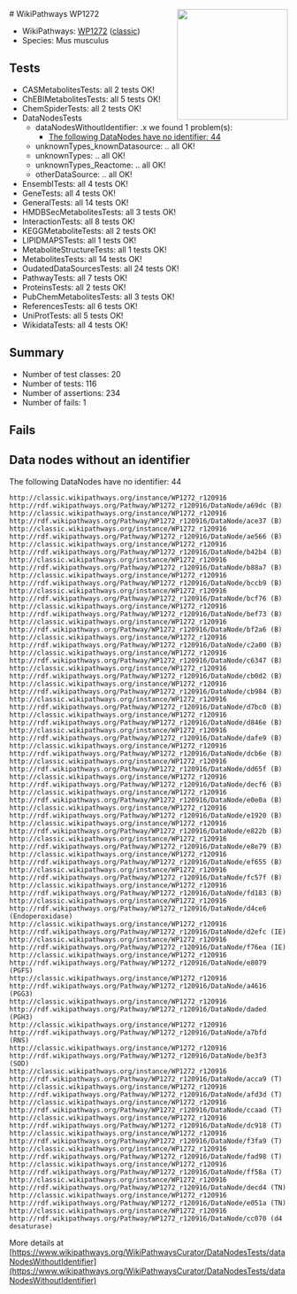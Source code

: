 <img style="float: right; width: 200px" src="https://upload.wikimedia.org/wikipedia/commons/thumb/8/83/Wplogo_with_text_500.png/640px-Wplogo_with_text_500.png" />
# WikiPathways WP1272

* WikiPathways: [WP1272](https://wikipathways.org/pathways/WP1272) ([classic](https://classic.wikipathways.org/instance/WP1272))
* Species: Mus musculus
## Tests
* CASMetabolitesTests: all 2 tests OK!
* ChEBIMetabolitesTests: all 5 tests OK!
* ChemSpiderTests: all 2 tests OK!
* DataNodesTests
    * dataNodesWithoutIdentifier: .x we found 1 problem(s):
        * [The following DataNodes have no identifier: 44](#8792c4f1)
    * unknownTypes_knownDatasource: .. all OK!
    * unknownTypes: .. all OK!
    * unknownTypes_Reactome: .. all OK!
    * otherDataSource: .. all OK!
* EnsemblTests: all 4 tests OK!
* GeneTests: all 4 tests OK!
* GeneralTests: all 14 tests OK!
* HMDBSecMetabolitesTests: all 3 tests OK!
* InteractionTests: all 8 tests OK!
* KEGGMetaboliteTests: all 2 tests OK!
* LIPIDMAPSTests: all 1 tests OK!
* MetaboliteStructureTests: all 1 tests OK!
* MetabolitesTests: all 14 tests OK!
* OudatedDataSourcesTests: all 24 tests OK!
* PathwayTests: all 7 tests OK!
* ProteinsTests: all 2 tests OK!
* PubChemMetabolitesTests: all 3 tests OK!
* ReferencesTests: all 6 tests OK!
* UniProtTests: all 5 tests OK!
* WikidataTests: all 4 tests OK!


## Summary

* Number of test classes: 20
* Number of tests: 116
* Number of assertions: 234
* Number of fails: 1

## Fails

<a name="8792c4f1" />

## Data nodes without an identifier

The following DataNodes have no identifier: 44
```
http://classic.wikipathways.org/instance/WP1272_r120916 http://rdf.wikipathways.org/Pathway/WP1272_r120916/DataNode/a69dc (B)
http://classic.wikipathways.org/instance/WP1272_r120916 http://rdf.wikipathways.org/Pathway/WP1272_r120916/DataNode/ace37 (B)
http://classic.wikipathways.org/instance/WP1272_r120916 http://rdf.wikipathways.org/Pathway/WP1272_r120916/DataNode/ae566 (B)
http://classic.wikipathways.org/instance/WP1272_r120916 http://rdf.wikipathways.org/Pathway/WP1272_r120916/DataNode/b42b4 (B)
http://classic.wikipathways.org/instance/WP1272_r120916 http://rdf.wikipathways.org/Pathway/WP1272_r120916/DataNode/b88a7 (B)
http://classic.wikipathways.org/instance/WP1272_r120916 http://rdf.wikipathways.org/Pathway/WP1272_r120916/DataNode/bccb9 (B)
http://classic.wikipathways.org/instance/WP1272_r120916 http://rdf.wikipathways.org/Pathway/WP1272_r120916/DataNode/bcf76 (B)
http://classic.wikipathways.org/instance/WP1272_r120916 http://rdf.wikipathways.org/Pathway/WP1272_r120916/DataNode/bef73 (B)
http://classic.wikipathways.org/instance/WP1272_r120916 http://rdf.wikipathways.org/Pathway/WP1272_r120916/DataNode/bf2a6 (B)
http://classic.wikipathways.org/instance/WP1272_r120916 http://rdf.wikipathways.org/Pathway/WP1272_r120916/DataNode/c2a00 (B)
http://classic.wikipathways.org/instance/WP1272_r120916 http://rdf.wikipathways.org/Pathway/WP1272_r120916/DataNode/c6347 (B)
http://classic.wikipathways.org/instance/WP1272_r120916 http://rdf.wikipathways.org/Pathway/WP1272_r120916/DataNode/cb0d2 (B)
http://classic.wikipathways.org/instance/WP1272_r120916 http://rdf.wikipathways.org/Pathway/WP1272_r120916/DataNode/cb984 (B)
http://classic.wikipathways.org/instance/WP1272_r120916 http://rdf.wikipathways.org/Pathway/WP1272_r120916/DataNode/d7bc0 (B)
http://classic.wikipathways.org/instance/WP1272_r120916 http://rdf.wikipathways.org/Pathway/WP1272_r120916/DataNode/d846e (B)
http://classic.wikipathways.org/instance/WP1272_r120916 http://rdf.wikipathways.org/Pathway/WP1272_r120916/DataNode/dafe9 (B)
http://classic.wikipathways.org/instance/WP1272_r120916 http://rdf.wikipathways.org/Pathway/WP1272_r120916/DataNode/dcb6e (B)
http://classic.wikipathways.org/instance/WP1272_r120916 http://rdf.wikipathways.org/Pathway/WP1272_r120916/DataNode/dd65f (B)
http://classic.wikipathways.org/instance/WP1272_r120916 http://rdf.wikipathways.org/Pathway/WP1272_r120916/DataNode/decf6 (B)
http://classic.wikipathways.org/instance/WP1272_r120916 http://rdf.wikipathways.org/Pathway/WP1272_r120916/DataNode/e0e0a (B)
http://classic.wikipathways.org/instance/WP1272_r120916 http://rdf.wikipathways.org/Pathway/WP1272_r120916/DataNode/e1920 (B)
http://classic.wikipathways.org/instance/WP1272_r120916 http://rdf.wikipathways.org/Pathway/WP1272_r120916/DataNode/e822b (B)
http://classic.wikipathways.org/instance/WP1272_r120916 http://rdf.wikipathways.org/Pathway/WP1272_r120916/DataNode/e8e79 (B)
http://classic.wikipathways.org/instance/WP1272_r120916 http://rdf.wikipathways.org/Pathway/WP1272_r120916/DataNode/ef655 (B)
http://classic.wikipathways.org/instance/WP1272_r120916 http://rdf.wikipathways.org/Pathway/WP1272_r120916/DataNode/fc57f (B)
http://classic.wikipathways.org/instance/WP1272_r120916 http://rdf.wikipathways.org/Pathway/WP1272_r120916/DataNode/fd183 (B)
http://classic.wikipathways.org/instance/WP1272_r120916 http://rdf.wikipathways.org/Pathway/WP1272_r120916/DataNode/d4ce6 (Endoperoxidase)
http://classic.wikipathways.org/instance/WP1272_r120916 http://rdf.wikipathways.org/Pathway/WP1272_r120916/DataNode/d2efc (IE)
http://classic.wikipathways.org/instance/WP1272_r120916 http://rdf.wikipathways.org/Pathway/WP1272_r120916/DataNode/f76ea (IE)
http://classic.wikipathways.org/instance/WP1272_r120916 http://rdf.wikipathways.org/Pathway/WP1272_r120916/DataNode/e8079 (PGFS)
http://classic.wikipathways.org/instance/WP1272_r120916 http://rdf.wikipathways.org/Pathway/WP1272_r120916/DataNode/a4616 (PGG3)
http://classic.wikipathways.org/instance/WP1272_r120916 http://rdf.wikipathways.org/Pathway/WP1272_r120916/DataNode/daded (PGH3)
http://classic.wikipathways.org/instance/WP1272_r120916 http://rdf.wikipathways.org/Pathway/WP1272_r120916/DataNode/a7bfd (RNS)
http://classic.wikipathways.org/instance/WP1272_r120916 http://rdf.wikipathways.org/Pathway/WP1272_r120916/DataNode/be3f3 (SOD)
http://classic.wikipathways.org/instance/WP1272_r120916 http://rdf.wikipathways.org/Pathway/WP1272_r120916/DataNode/acca9 (T)
http://classic.wikipathways.org/instance/WP1272_r120916 http://rdf.wikipathways.org/Pathway/WP1272_r120916/DataNode/afd3d (T)
http://classic.wikipathways.org/instance/WP1272_r120916 http://rdf.wikipathways.org/Pathway/WP1272_r120916/DataNode/ccaad (T)
http://classic.wikipathways.org/instance/WP1272_r120916 http://rdf.wikipathways.org/Pathway/WP1272_r120916/DataNode/dc918 (T)
http://classic.wikipathways.org/instance/WP1272_r120916 http://rdf.wikipathways.org/Pathway/WP1272_r120916/DataNode/f3fa9 (T)
http://classic.wikipathways.org/instance/WP1272_r120916 http://rdf.wikipathways.org/Pathway/WP1272_r120916/DataNode/fad98 (T)
http://classic.wikipathways.org/instance/WP1272_r120916 http://rdf.wikipathways.org/Pathway/WP1272_r120916/DataNode/ff58a (T)
http://classic.wikipathways.org/instance/WP1272_r120916 http://rdf.wikipathways.org/Pathway/WP1272_r120916/DataNode/decd4 (TN)
http://classic.wikipathways.org/instance/WP1272_r120916 http://rdf.wikipathways.org/Pathway/WP1272_r120916/DataNode/e051a (TN)
http://classic.wikipathways.org/instance/WP1272_r120916 http://rdf.wikipathways.org/Pathway/WP1272_r120916/DataNode/cc070 (d4 desaturase)
```

More details at [https://www.wikipathways.org/WikiPathwaysCurator/DataNodesTests/dataNodesWithoutIdentifier](https://www.wikipathways.org/WikiPathwaysCurator/DataNodesTests/dataNodesWithoutIdentifier)

